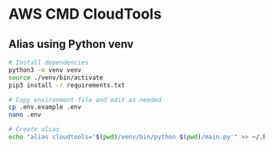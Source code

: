 # AWS CMD CloudTools

## Alias using Python venv
```bash
# Install dependencies
python3 -m venv venv
source ./venv/bin/activate
pip3 install -r requirements.txt

# Copy environment file and edit as needed
cp .env.example .env
nano .env

# Create alias
echo "alias cloudtools='$(pwd)/venv/bin/python $(pwd)/main.py'" >> ~/.bash_aliases
```